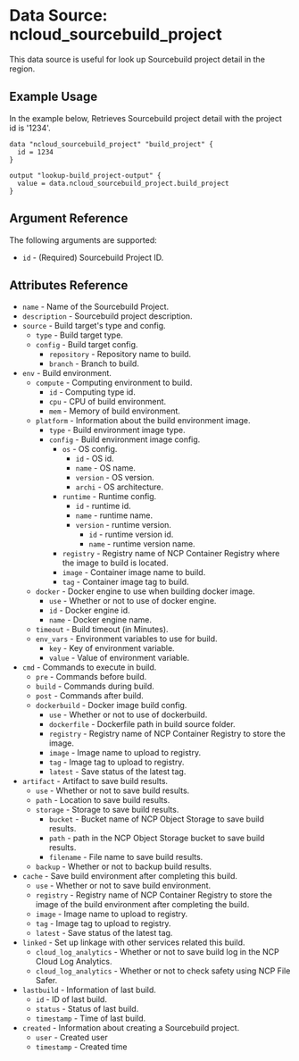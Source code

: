 # Data Source: ncloud_sourcebuild_project

This data source is useful for look up Sourcebuild project detail in the region.

## Example Usage

In the example below, Retrieves Sourcebuild project detail with the project id is '1234'.

```hcl
data "ncloud_sourcebuild_project" "build_project" {
  id = 1234
}

output "lookup-build_project-output" {
  value = data.ncloud_sourcebuild_project.build_project
}
```

## Argument Reference

The following arguments are supported:

* `id` - (Required) Sourcebuild Project ID.

## Attributes Reference

* `name` - Name of the Sourcebuild Project.
* `description` - Sourcebuild project description.
* `source` - Build target's type and config.
    * `type` - Build target type.
    * `config` - Build target config.
        * `repository` - Repository name to build.
        * `branch` - Branch to build.
* `env` - Build environment.
    * `compute` - Computing environment to build.
        * `id` - Computing type id.
        * `cpu` - CPU of build environment.
        * `mem` - Memory of build environment.
    * `platform` - Information about the build environment image.
        * `type` - Build environment image type.
        * `config` - Build environment image config.
            * `os` - OS config.
                * `id` - OS id.
                * `name` - OS name.
                * `version` - OS version.
                * `archi` - OS architecture.
            * `runtime` - Runtime config.
                * `id` - runtime id.
                * `name` - runtime name.
                * `version` - runtime version.
                    * `id` - runtime version id.
                    * `name` - runtime version name.
            * `registry` - Registry name of NCP Container Registry where the image to build is located.
            * `image` - Container image name to build.
            * `tag` - Container image tag to build.
    * `docker` - Docker engine to use when building docker image.
        * `use` - Whether or not to use of docker engine.
        * `id` - Docker engine id.
        * `name` - Docker engine name.
    * `timeout` - Build timeout (in Minutes).
    * `env_vars` - Environment variables to use for build.
        * `key` - Key of environment variable.
        * `value` - Value of environment variable.
* `cmd` - Commands to execute in build.
    * `pre` - Commands before build.
    * `build` - Commands during build.
    * `post` - Commands after build.
    * `dockerbuild` - Docker image build config.
        * `use` - Whether or not to use of dockerbuild.
        * `dockerfile` - Dockerfile path in build source folder.
        * `registry` - Registry name of NCP Container Registry to store the image.
        * `image` - Image name to upload to registry.
        * `tag` - Image tag to upload to registry.
        * `latest` - Save status of the latest tag.
* `artifact` - Artifact to save build results.
    * `use` - Whether or not to save build results.
    * `path` - Location to save build results.
    * `storage` - Storage to save build results.
        * `bucket` - Bucket name of NCP Object Storage to save build results.
        * `path` - path in the NCP Object Storage bucket to save build results.
        * `filename` - File name to save build results.
    * `backup` - Whether or not to backup build results.
* `cache` - Save build environment after completing this build.
    * `use` - Whether or not to save build environment.
    * `registry` - Registry name of NCP Container Registry to store the image of the build environment after completing the build.
    * `image` - Image name to upload to registry.
    * `tag` - Image tag to upload to registry.
    * `latest` -  Save status of the latest tag.
* `linked` - Set up linkage with other services related this build.
    * `cloud_log_analytics` - Whether or not to save build log in the NCP Cloud Log Analytics.
    * `cloud_log_analytics` - Whether or not to check safety using NCP File Safer.
* `lastbuild` - Information of last build.
    * `id` - ID of last build.
    * `status` - Status of last build.
    * `timestamp` - Time of last build.
* `created` - Information about creating a Sourcebuild project.
    * `user` - Created user
    * `timestamp` - Created time
